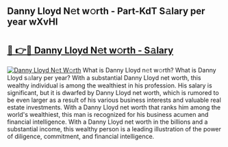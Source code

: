 ## Danny Lloyd N𝚎t w𝚘rth - Part-KdT S𝚊lary per year wXvHl

# <h2><a href="http://gc3xini.nevu.top/?p=Danny+Lloyd">🔗 👉🔴 Danny Lloyd N𝚎t w𝚘rth - S𝚊lary</a></h2>

[![Danny Lloyd N𝚎t W𝚘rth](https://i.imgur.com/Oavwk0R.jpeg)](http://gc3xini.nevu.top/?p=Danny+Lloyd)
What is Danny Lloyd n𝚎t w𝚘rth? What is Danny Lloyd s𝚊lary per year?
With a substantial Danny Lloyd net worth, this wealthy individual is among the wealthiest in his profession. His salary is significant, but it is dwarfed by Danny Lloyd net worth, which is rumored to be even larger as a result of his various business interests and valuable real estate investments. With a Danny Lloyd net worth that ranks him among the world's wealthiest, this man is recognized for his business acumen and financial intelligence. With a Danny Lloyd net worth in the billions and a substantial income, this wealthy person is a leading illustration of the power of diligence, commitment, and financial intelligence.
